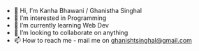 - 👋 Hi, I’m Kanha Bhawani / Ghanistha Singhal
- 👀 I’m interested in Programming
- 🌱 I’m currently learning Web Dev
- 💞️ I’m looking to collaborate on anything
- 📫 How to reach me - mail me on ghanishtsinghal@gmail.com

<!---
KanhaBhawani/KanhaBhawani is a ✨ special ✨ repository because its `README.md` (this file) appears on your GitHub profile.
You can click the Preview link to take a look at your changes.
--->
